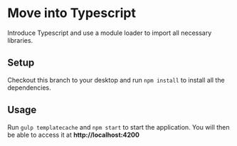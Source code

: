 # Move into Typescript
Introduce Typescript and use a module loader to import all necessary libraries.

## Setup

Checkout this branch to your desktop and run `npm install` to install all the dependencies.

## Usage

Run `gulp templatecache` and `npm start` to start the application. You will then be able to access it at **http://localhost:4200**
